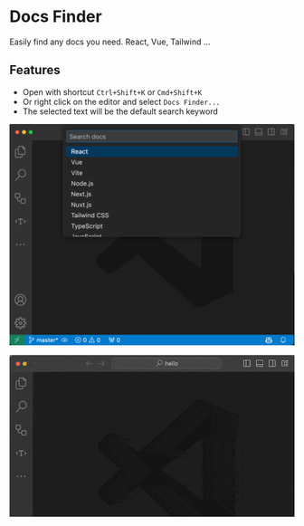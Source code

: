 # Docs Finder
Easily find any docs you need. React, Vue, Tailwind ...

## Features
- Open with shortcut `Ctrl+Shift+K` or `Cmd+Shift+K`
- Or right click on the editor and select `Docs Finder...`
- The selected text will be the default search keyword

![preview](img/a.png)

![use demo](img/b.gif)
